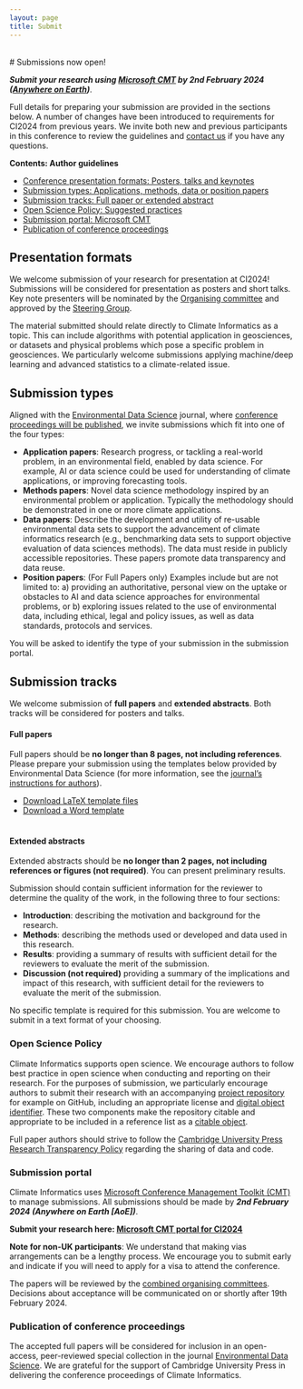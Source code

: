 ```yaml
---
layout: page
title: Submit
---
```


<div id="submission"></div>
<br>
# Submissions now open!

**_Submit your research using [Microsoft CMT](https://cmt3.research.microsoft.com/CI2024) by 2nd February 2024 ([Anywhere on Earth](https://en.wikipedia.org/wiki/Anywhere_on_Earth))_**. 

Full details for preparing your submission are provided in the sections below. 
A number of changes have been introduced to requirements for CI2024 from previous years. 
We invite both new and previous participants in this conference to review the guidelines and [contact us](./contact.md) if you have any questions. 

**Contents: Author guidelines**
- [Conference presentation formats: Posters, talks and keynotes](#presentation-formats)
- [Submission types: Applications, methods, data or position papers](#submission-types)
- [Submission tracks: Full paper or extended abstract](#submission-tracks)
- [Open Science Policy: Suggested practices](#open-science-policy)
- [Submission portal: Microsoft CMT](#submission-portal)
- [Publication of conference proceedings](#publication-of-conference-proceedings)

## Presentation formats

We welcome submission of your research for presentation at CI2024! 
Submissions will be considered for presentation as posters and short talks. Key note presenters will be nominated by the [Organising committee](../team#local-organising-committee) and approved by the [Steering Group](../team#steering-group).

The material submitted should relate directly to Climate Informatics as a topic. 
This can include algorithms with potential application in geosciences, or datasets and physical problems which pose a specific problem in geosciences. 
We particularly welcome submissions applying  machine/deep learning and advanced statistics to a climate-related issue.

## Submission types

Aligned with the [Environmental Data Science](https://www.cambridge.org/core/journals/environmental-data-science) journal, where [conference proceedings will be published](#publication-of-conference-proceedings), we invite submissions which fit into one of the four types:

- **Application papers**: Research progress, or tackling a real-world problem, in an environmental field, enabled by data science. 
For example, AI or data science could be used for understanding of climate applications, or improving forecasting tools.
- **Methods papers**: Novel data science methodology inspired by an environmental problem or application. 
Typically the methodology should be demonstrated in one or more climate applications.
- **Data papers**: Describe the development and utility of re-usable environmental data sets to support the advancement of climate informatics research (e.g., benchmarking data sets to support objective evaluation of data sciences methods). 
The data must reside in publicly accessible repositories. These papers promote data transparency and data reuse.
- **Position papers**: (For Full Papers only) Examples include but are not limited to: a) providing an authoritative, personal view on the uptake or obstacles to AI and data science approaches for environmental problems, or b) exploring issues related to the use of environmental data, including ethical, legal and policy issues, as well as data standards, protocols and services.

You will be asked to identify the type of your submission in the submission portal.

## Submission tracks

We welcome submission of **full papers** and **extended abstracts**.
Both tracks will be considered for posters and talks.

#### Full papers

Full papers should be **no longer than 8 pages, not including references**. 
Please prepare your submission using the templates below provided by Environmental Data Science (for more information, see the [journal’s instructions for authors](https://www.cambridge.org/core/journals/environmental-data-science/information/instructions-for-authors)).
- [Download LaTeX template files](https://www.cambridge.org/core/services/aop-file-manager/file/5f84547e1a014c397d6273b7)
- [Download a Word template](https://www.cambridge.org/core/services/aop-file-manager/file/608853cd9a02c82ae9dcbf0d)
<br><br>

#### Extended abstracts

Extended abstracts should be **no longer than 2 pages, not including references or figures (not required)**. You can present preliminary results.

Submission should contain sufficient information for the reviewer to determine the quality of the work, in the following three to four sections: 
- **Introduction**: describing the motivation and background for the research.
- **Methods**: describing the methods used or developed and data used in this research.
- **Results**: providing a summary of results with sufficient detail for the reviewers to evaluate the merit of the submission.
- **Discussion (not required)** providing a summary of the implications and impact of this research, with sufficient detail for the reviewers to evaluate the merit of the submission. 

No specific template is required for this submission. 
You are welcome to submit in a text format of your choosing. 

### Open Science Policy

Climate Informatics supports open science.
We encourage authors to follow best practice in open science when conducting and reporting on their research. 
For the purposes of submission, we particularly encourage authors to submit their research with an accompanying [project repository](https://the-turing-way.netlify.app/project-design/project-repo.html?highlight=license) for example on GitHub, including an appropriate license and [digital object identifier](https://the-turing-way.netlify.app/communication/citable/citable-steps.html?highlight=doi). 
These two components make the repository citable and appropriate to be included in a reference list as a [citable object](https://the-turing-way.netlify.app/communication/citable/citable-cite).

Full paper authors should strive to follow the [Cambridge University Press Research Transparency Policy](https://www.cambridge.org/core/journals/environmental-data-science/information/journal-policies/research-transparency) regarding the sharing of data and code.

### Submission portal

Climate Informatics uses [Microsoft Conference Management Toolkit (CMT)](https://cmt3.research.microsoft.com/About) to manage submissions. All submissions should be made by **_2nd February 2024 (Anywhere on Earth [AoE])_**. 

**Submit your research here: [Microsoft CMT portal for CI2024](https://cmt3.research.microsoft.com/CI2024)**

**Note for non-UK participants**: We understand that making vias arrangements can be a lengthy process. 
We encourage you to submit early and indicate if you will need to apply for a visa to attend the conference. 

The papers will be reviewed by the [combined organising committees](./team.md). 
Decisions about acceptance will be communicated on or shortly after 19th February 2024.

### Publication of conference proceedings

The accepted full papers will be considered for inclusion in an open-access, peer-reviewed special collection in the journal [Environmental Data Science](https://www.cambridge.org/core/journals/environmental-data-science). 
We are grateful for the support of Cambridge University Press in delivering the conference proceedings of Climate Informatics.
